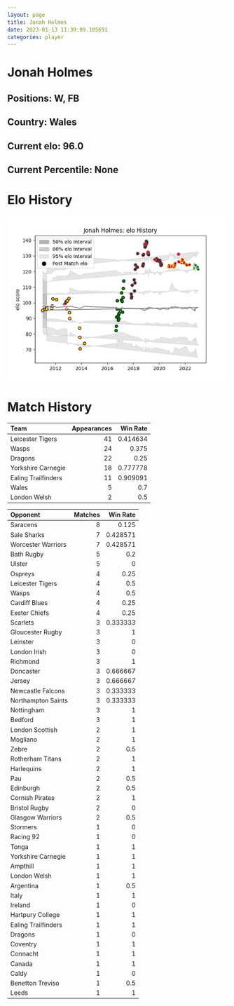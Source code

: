 ```yaml
---  
layout: page  
title: Jonah Holmes  
date: 2023-01-13 11:39:09.105691  
categories: player  
---
```

# Jonah Holmes

## Positions: W, FB

## Country: Wales

## Current elo: 96.0

## Current Percentile: None

# Elo History


![elo history](history_JonahHolmes.png)
# Match History


| Team                |   Appearances |   Win Rate |
|:--------------------|--------------:|-----------:|
| Leicester Tigers    |            41 |   0.414634 |
| Wasps               |            24 |   0.375    |
| Dragons             |            22 |   0.25     |
| Yorkshire Carnegie  |            18 |   0.777778 |
| Ealing Trailfinders |            11 |   0.909091 |
| Wales               |             5 |   0.7      |
| London Welsh        |             2 |   0.5      |

| Opponent            |   Matches |   Win Rate |
|:--------------------|----------:|-----------:|
| Saracens            |         8 |   0.125    |
| Sale Sharks         |         7 |   0.428571 |
| Worcester Warriors  |         7 |   0.428571 |
| Bath Rugby          |         5 |   0.2      |
| Ulster              |         5 |   0        |
| Ospreys             |         4 |   0.25     |
| Leicester Tigers    |         4 |   0.5      |
| Wasps               |         4 |   0.5      |
| Cardiff Blues       |         4 |   0.25     |
| Exeter Chiefs       |         4 |   0.25     |
| Scarlets            |         3 |   0.333333 |
| Gloucester Rugby    |         3 |   1        |
| Leinster            |         3 |   0        |
| London Irish        |         3 |   0        |
| Richmond            |         3 |   1        |
| Doncaster           |         3 |   0.666667 |
| Jersey              |         3 |   0.666667 |
| Newcastle Falcons   |         3 |   0.333333 |
| Northampton Saints  |         3 |   0.333333 |
| Nottingham          |         3 |   1        |
| Bedford             |         3 |   1        |
| London Scottish     |         2 |   1        |
| Mogliano            |         2 |   1        |
| Zebre               |         2 |   0.5      |
| Rotherham Titans    |         2 |   1        |
| Harlequins          |         2 |   1        |
| Pau                 |         2 |   0.5      |
| Edinburgh           |         2 |   0.5      |
| Cornish Pirates     |         2 |   1        |
| Bristol Rugby       |         2 |   0        |
| Glasgow Warriors    |         2 |   0.5      |
| Stormers            |         1 |   0        |
| Racing 92           |         1 |   0        |
| Tonga               |         1 |   1        |
| Yorkshire Carnegie  |         1 |   1        |
| Ampthill            |         1 |   1        |
| London Welsh        |         1 |   1        |
| Argentina           |         1 |   0.5      |
| Italy               |         1 |   1        |
| Ireland             |         1 |   0        |
| Hartpury College    |         1 |   1        |
| Ealing Trailfinders |         1 |   1        |
| Dragons             |         1 |   0        |
| Coventry            |         1 |   1        |
| Connacht            |         1 |   1        |
| Canada              |         1 |   1        |
| Caldy               |         1 |   0        |
| Benetton Treviso    |         1 |   0.5      |
| Leeds               |         1 |   1        |